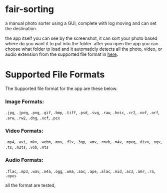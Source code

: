 # fair-sorting
a manual photo sorter using a GUI, complete with log moving and can set the destination.

the app itself you can see by the screenshot, it can sort your photo based where do you want it to put into the folder. after you open the app you can choose what folder to load and it automaticly detects all the photo, video, or audio extension from the supported file format in [here](#supportedfileformat).

# Supported File Formats

The Supported file format for the app are these below.

### Image Formats:
`.jpg`, `.jpeg`, `.png`, `.gif`, `.bmp`, `.tiff`, `.psd`, `.svg`, `.raw`, `.heic`, `.cr2`, `.nef`, `.orf`, `.arw`, `.rw2`, `.dng`, `.xcf`, `.pcx`

### Video Formats:
`.mp4`, `.avi`, `.mkv`, `.webm`, `.mov`, `.flv`, `.3gp`, `.wmv`, `.rmvb`, `.m4v`, `.mpeg`, `.divx`, `.ogv`, `.ts`, `.m2ts`, `.vob`, `.mts`

### Audio Formats:
`.flac`, `.mp3`, `.wav`, `.m4a`, `.ogg`, `.wma`, `.aac`, `.ape`, `.alac`, `.mid`, `.ac3`, `.amr`, `.ra`, `.opus`

all the format are tested,

